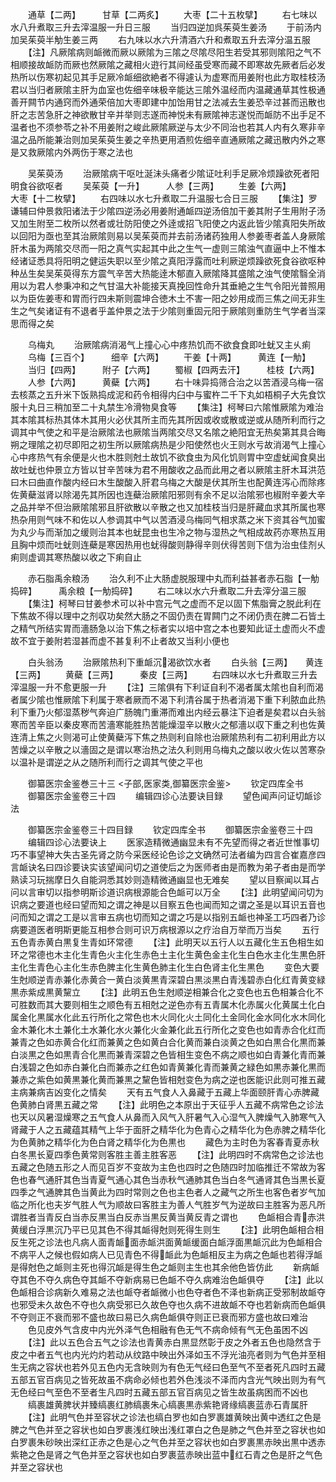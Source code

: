 <!-- { "loadSidebar": true } -->
　　通草【二两】　　　甘草【二两炙】
　　大枣【二十五枚擘】
　　右七味以水八升煮取三升去滓温服一升日三服
　　当归四逆加呉茱萸生姜汤
　　于前汤内加吴茱萸半觔生姜三两
　　右九味以水六升清酒六升和煮取五升去滓分温五服
　　【注】凡厥隂病则衇微而厥以厥隂为三隂之尽隂尽阳生若受其邪则隂阳之气不相顺接故衇防而厥也然厥隂之藏相火逰行其间经虽受寒而藏不即寒故先厥者后必发热所以伤寒初起见其手足厥冷衇细欲絶者不得遽认为虚寒而用姜附也此方取桂枝汤君以当归者厥隂主肝为血室也佐细辛味极辛能达三隂外温经而内温藏通草其性极通善开闗节内通窍而外通荣倍加大枣即建中加饴用甘之法减去生姜恐辛过甚而迅散也肝之志苦急肝之神欲散甘辛并举则志遂而神悦未有厥隂神志遂悦而衇防不出手足不温者也不须参苓之补不用姜附之峻此厥隂厥逆与太少不同治也若其人内有久寒非辛温之品所能兼治则加吴茱萸生姜之辛热更用酒煎佐细辛直通厥隂之藏迅散内外之寒是又救厥隂内外两伤于寒之法也



　　吴茱萸汤
　　治厥隂病干呕吐涎沬头痛者少隂证吐利手足厥冷烦躁欲死者阳明食谷欲呕者
　　吴茱萸【一升】　　　人参【三两】
　　生姜【六两】　　　　大枣【十二枚擘】
　　右四味以水七升煮取二升温服七合日三服
　　【集注】罗谦辅曰仲景救阳诸法于少隂四逆汤必用姜附通衇四逆汤倍加干姜其附子生用附子汤又加生附至二枚所以然者或壮防阳使之外逹或招飞阳使之内返此皆少隂真阳失所故以回阳为亟也至其治厥隂则易以吴茱萸而并去前汤诸药独用人参姜枣者盖人身厥隂肝木虽为两隂交尽而一阳之真气实起其中此之生气一虚则三隂浊气直逼中上不惟本经诸证悉具将阳明之健运失职以至少隂之真阳浮露而吐利厥逆烦躁欲死食谷欲呕种种丛生矣吴茱萸得东方震气辛苦大热能逹木郁直入厥隂降其盛隂之浊气使隂翳全消用以为君人参秉冲和之气甘温大补能接天真挽回性命升其垂絶之生气令阳光普照用以为臣佐姜枣和胃而行四未斯则震坤合徳木土不害一阳之妙用成而三焦之间无非生生之气矣诸证有不退者乎盖仲景之法于少隂则重固元阳于厥隂则重防生气学者当深思而得之矣








　　乌梅丸
　　治厥隂病消渴气上撞心心中疼热饥而不欲食食即吐蚘又主乆痢
　　乌梅【三百个】　　　细辛【六两】
　　干姜【十两】　　　黄连【一觔】
　　当归【四两】　　　附子【六两】
　　蜀椒【四两去汗】　　　桂枝【六两】
　　人参【六两】　　　黄蘗【六两】
　　右十味异捣筛合治之以苦酒浸乌梅一宿去核蒸之五升米下饭熟捣成泥和药令相得内臼中与蜜杵二千下丸如梧桐子大先食饮服十丸日三稍加至二十丸禁生冷滑物臭食等
　　【集注】柯琴曰六隂惟厥隂为难治其本隂其标热其体木其用火必伏其所主而先其所因或收或散或逆或从随所利而行之调其中气使之和平是治厥隂法也厥隂当两隂交尽又名隂之絶阳宜无热矣第其具合晦朔之理隂之初尽即阳之初生所以厥隂病热是少阳使然也火王则水亏故消渴气上撞心心中疼热气有余便是火也木胜则尅土故饥不欲食虫为风化饥则胃中空虚蚘闻食臭出故吐蚘也仲景立方皆以甘辛苦味为君不用酸收之品而此用之者以厥隂主肝木耳洪范曰木曰曲直作酸内经曰木生酸酸入肝君乌梅之大酸是伏其所生也配黄连泻心而除疼佐黄蘗滋肾以除渴先其所因也连蘗治厥隂阳邪则有余不足以治隂邪也椒附辛姜大辛之品并举不但治厥隂隂邪且肝欲散以辛散之也又加桂枝当归是肝藏血求其所属也寒热杂用则气味不和佐以人参调其中气以苦酒浸乌梅同气相求蒸之米下资其谷气加蜜为丸少与而渐加之缓则治其本也蚘昆虫也生冷之物与湿热之气相成故药亦寒热互用且胸中烦而吐蚘则连蘗是寒因热用也蚘得酸则静得辛则伏得苦则下信为治虫佳剂乆痢则虚调其寒热酸以收之下痢自止













　　赤石脂禹余粮汤
　　治久利不止大肠虚脱服理中丸而利益甚者赤石脂【一觔捣碎】　　　禹余粮【一觔捣碎】
　　右二味以水六升煮取二升去滓分温三服
　　【集注】柯琴曰甘姜参术可以补中宫元气之虚而不足以固下焦脂膏之脱此利在下焦故不得以理中之剂収功矣然大肠之不固仍责在胃闗门之不闭仍责在脾二石皆土之精气所结实胃而濇肠急以治下焦之标者实以培中宫之本也要知此证土虚而火不虚故不宜于姜附若湿甚而虚不甚复利不止者故又当利小便也





　　白头翁汤
　　治厥隂热利下重衇沉渴欲饮水者
　　白头翁【三两】　　黄连【三两】
　　黄蘗【三两】　　　秦皮【三两】
　　右四味以水七升煮取三升去滓温服一升不愈更服一升
　　【注】三隂俱有下利证自利不渴者属太隂也自利而渴者属少隂也惟厥隂下利属于寒者厥而不渴下利清谷属于热者消渴下重下利脓血此热利下重乃火郁湿蒸秽气奔迫广肠魄门重滞而难出内经云暴注下迫者是矣君以白头翁寒而苦辛臣以秦皮寒而苦濇寒能胜热苦能燥湿辛以散火之郁濇以収下重之利也佐黄连清上焦之火则渴可止使黄蘗泻下焦之热则利自除也治厥隂热利有二初利用此方以苦燥之以辛散之以濇固之是谓以寒治热之法久利则用乌梅丸之酸以收火佐以苦寒杂以温补是谓逆之从之随所利而行之调其气使之平也













　　御纂医宗金鉴巻三十三
<子部,医家类,御纂医宗金鉴>
　　钦定四库全书
　　御纂医宗金鉴卷三十四
　　编辑四诊心法要诀目録
　　望色闻声问证切衇诊法











　　御纂医宗金鉴卷三十四目録
　　钦定四库全书
　　御纂医宗金鉴卷三十四
　　编辑四诊心法要诀上
　　医家造精微通幽显未有不先望而得之者近世惟事切巧不事望神大失古圣先肾之防今采医经论色诊之文确然可法者编为四言合崔嘉彦四言衇诀名曰四诊要诀实该望闻问切之道使后之为医师者由是而教为弟子者由是而学熟读习玩揣摩日久自能洞悉其妙则造精微通幽显也无难矣
　　望以目察闻以耳占问以言审切以指参明斯诊道识病根源能合色衇可以万全
　　【注】此明望闻问切为识病之要道也经曰望而知之谓之神是以目察五色也闻而知之谓之圣是以耳识五音也问而知之谓之工是以言审五病也切而知之谓之巧是以指别五衇也神圣工巧四者乃诊病要道医者明斯更能互相参合则可识万病根源以之疗治自万举而万当矣
　　五行五色青赤黄白黒复生青如环常德
　　【注】此明天以五行人以五藏化生五色相生如环之常德也木主化生青色火主化生赤色土主化生黄色金主化生白色水主化生黒色肝主化生青色心主化生赤色脾主化生黄色肺主化生白色肾主化生黒色
　　变色大要生尅顺逆青赤兼化赤黄合一黄白淡黄黒青深碧白黒淡黒白青浅碧赤白化红青黄变緑黒赤紫成黒黄黧立
　　【注】此明五色生尅顺逆相兼合化之变色也五色相兼合化不可胜数而其大要则相生之顺色有五相尅之逆色亦有五青属木化赤属火化黄属土化白属金化黒属水化此五行所化之常色也木火同化火土同化土金同化金水同化水木同化金木兼化木土兼化土水兼化水火兼化火金兼化此五行所化之变色也如青赤合化红而兼青之色如赤黄合化红而兼黄之色如黄白合化黄而兼白淡黄之色如白黒合化黒而兼白淡黒之色如黒青合化黒而兼青深碧之色皆相生变色不病之顺也如白青兼化青而兼白浅碧之色如赤白兼化白而兼赤之红色如青黄兼化青而兼黄之緑色如黒赤兼化黒而兼赤之紫色如黄黒兼化黄而兼黒之黧色皆相尅变色为病之逆也医能识此则可推五藏主病兼病吉凶变化之情矣
　　天有五气食人入鼻藏于五藏上华面颐肝青心赤脾藏色黄肺白肾黒五藏之常
　　【注】此明色之本原出于天征乎人五藏不病常色之诊法也天以风暑湿燥寒之五气食人从鼻而入风气入肝暑气入心湿气入脾燥气入肺寒气入肾藏于人之五藏蕴其精气上华于面肝之精华化为色青心之精华化为色赤脾之精华化为色黄肺之精华化为色白肾之精华化为色黒也
　　藏色为主时色为客春青夏赤秋白冬黒长夏四季色黄常则客胜主善主胜客恶
　　【注】此明四时不病常色之诊法也五藏之色随五形之人而见百岁不变故为主色也四时之色随四时加临推迁不常故为客色也春气通肝其色当青夏气通心其色当赤秋气通肺其色当白冬气通肾其色当黒长夏四季之气通脾其色当黄此为四时常则之色也主色者人之藏气之所生也客色者岁气加临之所化也夫岁气胜人气为顺故曰客胜主为善人气胜岁气为逆故曰主胜客为恶凡所谓胜者当青反白当赤反黒当白反赤当黒反黄当黄反青之谓也
　　色衇相合青赤洪黄缓白浮黒沉乃平已见其色不得其衇得尅则死得生则生
　　【注】此明色衇相合相反生死之诊法也凡病人面青衇面赤衇洪面黄衇缓面白衇浮面黒衇沉此为色衇相合不病平人之候也假如病人已见青色不得衇此为色衇相反主为病之色衇也若得浮衇是得尅色之衇则主死也得沉衇是得生色之衇则主生也其余他色皆仿此
　　新病衇夺其色不夺久病色夺其衇不夺新病易已色衇不夺久病难治色衇俱夺
　　【注】此以色衇相合诊病新久难易之法也衇夺者衇微小也色夺者色不泽也新病正受邪制故衇夺也邪受未久故色不夺也久病受邪已久故色夺也久病不进故衇不夺也若新病而色衇俱不夺则正不衰而邪不盛也故曰易已久病色衇俱夺则正已衰而邪方盛也故曰难治
　　色见皮外气含皮中内光外泽气色相融有色无气不病命倾有气无色虽困不凶
　　【注】此以五色合五气之诊法也青黄赤白黒显然彰于皮之外者五色也隐然含于皮之中者五气也内光灼灼若动从纹路中映出外泽如玉不浮光油亮者则为气色并至相生无病之容状也若外见五色内无含映则为有色无气经曰色至气不至者死凡四时五藏五部五官百病见之皆死故虽不病命必倾也若外色浅淡不泽而内含光气映出则为有气无色经曰气至色不至者生凡四时五藏五部五官百病见之皆生故虽病困而不凶也
　　缟裹雄黄脾状并臻缟裹红肺缟裹朱心缟裹黒赤紫艳肾缘缟裹蓝赤石青属肝
　　【注】此明气色并至容状之诊法也缟白罗也如白罗裹雄黄映出黄中透红之色是脾之气色并至之容状也如白罗裹浅红映出浅红罩白之色是肺之气色并至之容状也如白罗裹朱砂映出深红正赤之色是心之气色并至之容状也如白罗裹黒赤映出黒中透赤紫艳之色是肾之气色并至之容状也如白罗裹蓝赤映出蓝中红石青之色是肝之气色并至之容状也
